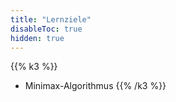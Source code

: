 ```yaml
---
title: "Lernziele"
disableToc: true
hidden: true
---
```



{{% k3 %}}
*   Minimax-Algorithmus
{{% /k3 %}}
